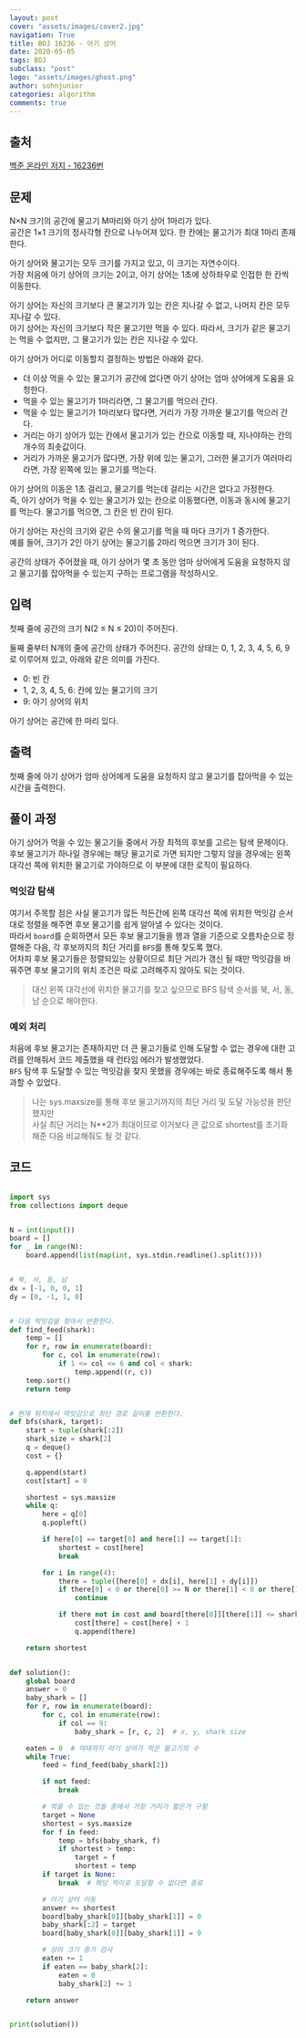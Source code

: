 ```yaml
---
layout: post
cover: "assets/images/cover2.jpg"
navigation: True
title: BOJ 16236 - 아기 상어
date: 2020-05-05
tags: BOJ
subclass: "post"
logo: "assets/images/ghost.png"
author: sohnjunior
categories: algorithm
comments: true
---
```


## 출처

[백준 온라인 저지 - 16236번](https://www.acmicpc.net/problem/15683)

## 문제

N×N 크기의 공간에 물고기 M마리와 아기 상어 1마리가 있다. <br>
공간은 1×1 크기의 정사각형 칸으로 나누어져 있다. 한 칸에는 물고기가 최대 1마리 존재한다. <br>

아기 상어와 물고기는 모두 크기를 가지고 있고, 이 크기는 자연수이다. <br>
가장 처음에 아기 상어의 크기는 2이고, 아기 상어는 1초에 상하좌우로 인접한 한 칸씩 이동한다. <br>

아기 상어는 자신의 크기보다 큰 물고기가 있는 칸은 지나갈 수 없고, 나머지 칸은 모두 지나갈 수 있다. <br>
아기 상어는 자신의 크기보다 작은 물고기만 먹을 수 있다. 따라서, 크기가 같은 물고기는 먹을 수 없지만, 그 물고기가 있는 칸은 지나갈 수 있다. <br>

아기 상어가 어디로 이동할지 결정하는 방법은 아래와 같다. <br>

- 더 이상 먹을 수 있는 물고기가 공간에 없다면 아기 상어는 엄마 상어에게 도움을 요청한다.
- 먹을 수 있는 물고기가 1마리라면, 그 물고기를 먹으러 간다.
- 먹을 수 있는 물고기가 1마리보다 많다면, 거리가 가장 가까운 물고기를 먹으러 간다.
- 거리는 아기 상어가 있는 칸에서 물고기가 있는 칸으로 이동할 때, 지나야하는 칸의 개수의 최솟값이다.
- 거리가 가까운 물고기가 많다면, 가장 위에 있는 물고기, 그러한 물고기가 여러마리라면, 가장 왼쪽에 있는 물고기를 먹는다.

아기 상어의 이동은 1초 걸리고, 물고기를 먹는데 걸리는 시간은 없다고 가정한다. <br>
즉, 아기 상어가 먹을 수 있는 물고기가 있는 칸으로 이동했다면, 이동과 동시에 물고기를 먹는다. 물고기를 먹으면, 그 칸은 빈 칸이 된다.

아기 상어는 자신의 크기와 같은 수의 물고기를 먹을 때 마다 크기가 1 증가한다. <br>
예를 들어, 크기가 2인 아기 상어는 물고기를 2마리 먹으면 크기가 3이 된다.

공간의 상태가 주어졌을 때, 아기 상어가 몇 초 동안 엄마 상어에게 도움을 요청하지 않고 물고기를 잡아먹을 수 있는지 구하는 프로그램을 작성하시오.

## 입력

첫째 줄에 공간의 크기 N(2 ≤ N ≤ 20)이 주어진다. <br>

둘째 줄부터 N개의 줄에 공간의 상태가 주어진다. 공간의 상태는 0, 1, 2, 3, 4, 5, 6, 9로 이루어져 있고, 아래와 같은 의미를 가진다. <br>

- 0: 빈 칸
- 1, 2, 3, 4, 5, 6: 칸에 있는 물고기의 크기
- 9: 아기 상어의 위치

아기 상어는 공간에 한 마리 있다.

## 출력

첫째 줄에 아기 상어가 엄마 상어에게 도움을 요청하지 않고 물고기를 잡아먹을 수 있는 시간을 출력한다.

## 풀이 과정

아기 상어가 먹을 수 있는 물고기들 중에서 가장 최적의 후보를 고르는 탐색 문제이다. <br>
후보 물고기가 하나일 경우에는 해당 물고기로 가면 되지만 그렇지 않을 경우에는 왼쪽 대각선 쪽에 위치한 물고기로 가야하므로 이 부분에 대한 로직이 필요하다. <br>

### 먹잇감 탐색

여기서 주목할 점은 사실 물고기가 많든 적든간에 왼쪽 대각선 쪽에 위치한 먹잇감 순서대로 정렬을 해주면 후보 물고기를 쉽게 알아낼 수 있다는 것이다. <br>
따라서 `board`를 순회하면서 모든 후보 물고기들을 행과 열을 기준으로 오름차순으로 정렬해준 다음, 각 후보까지의 최단 거리를 `BFS`를 통해 찾도록 했다. <br>
어차피 후보 물고기들은 정렬되있는 상황이므로 최단 거리가 갱신 될 때만 먹잇감을 바꿔주면 후보 물고기의 위치 조건은 따로 고려해주지 않아도 되는 것이다. <br>

> 대신 왼쪽 대각선에 위치한 물고기를 찾고 싶으므로 BFS 탐색 순서를 북, 서, 동, 남 순으로 해야한다.

### 예외 처리

처음에 후보 물고기는 존재하지만 더 큰 물고기들로 인해 도달할 수 없는 경우에 대한 고려를 안해줘서 코드 제출했을 때 런타임 에러가 발생했었다. <br>
`BFS` 탐색 후 도달할 수 있는 먹잇감을 찾지 못했을 경우에는 바로 종료해주도록 해서 통과할 수 있었다.

> 나는 sys.maxsize를 통해 후보 물고기까지의 최단 거리 및 도달 가능성을 판단했지만 <br> 사실 최단 거리는 N\*\*2가 최대이므로 이거보다 큰 값으로 shortest를 초기화 해준 다음 비교해줘도 될 것 같다.

## 코드

```python

import sys
from collections import deque


N = int(input())
board = []
for _ in range(N):
    board.append(list(map(int, sys.stdin.readline().split())))


# 북, 서, 동, 남
dx = [-1, 0, 0, 1]
dy = [0, -1, 1, 0]


# 다음 먹잇감을 찾아서 반환한다.
def find_feed(shark):
    temp = []
    for r, row in enumerate(board):
        for c, col in enumerate(row):
            if 1 <= col <= 6 and col < shark:
                temp.append((r, c))
    temp.sort()
    return temp


# 현재 위치에서 먹잇감으로 최단 경로 길이를 반환한다.
def bfs(shark, target):
    start = tuple(shark[:2])
    shark_size = shark[2]
    q = deque()
    cost = {}

    q.append(start)
    cost[start] = 0

    shortest = sys.maxsize
    while q:
        here = q[0]
        q.popleft()

        if here[0] == target[0] and here[1] == target[1]:
            shortest = cost[here]
            break

        for i in range(4):
            there = tuple([here[0] + dx[i], here[1] + dy[i]])
            if there[0] < 0 or there[0] >= N or there[1] < 0 or there[1] >= N:
                continue

            if there not in cost and board[there[0]][there[1]] <= shark_size:
                cost[there] = cost[here] + 1
                q.append(there)

    return shortest


def solution():
    global board
    answer = 0
    baby_shark = []
    for r, row in enumerate(board):
        for c, col in enumerate(row):
            if col == 9:
                baby_shark = [r, c, 2]  # x, y, shark size

    eaten = 0  # 여태까지 아기 상어가 먹은 물고기의 수
    while True:
        feed = find_feed(baby_shark[2])

        if not feed:
            break

        # 먹을 수 있는 것들 중에서 가장 거리가 짧은거 구함
        target = None
        shortest = sys.maxsize
        for f in feed:
            temp = bfs(baby_shark, f)
            if shortest > temp:
                target = f
                shortest = temp
        if target is None:
            break  # 해당 먹이로 도달할 수 없다면 종료

        # 아기 상어 이동
        answer += shortest
        board[baby_shark[0]][baby_shark[1]] = 0
        baby_shark[:2] = target
        board[baby_shark[0]][baby_shark[1]] = 9

        # 상어 크기 증가 검사
        eaten += 1
        if eaten == baby_shark[2]:
            eaten = 0
            baby_shark[2] += 1

    return answer


print(solution())


```
